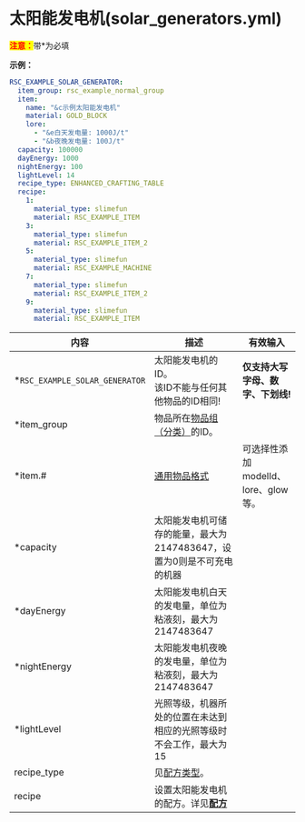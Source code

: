 # 太阳能发电机(solar_generators.yml)

<mark style="color:red;">**注意：**</mark>带\*为必填

**示例：**

```yaml
RSC_EXAMPLE_SOLAR_GENERATOR:
  item_group: rsc_example_normal_group
  item:
    name: "&c示例太阳能发电机"
    material: GOLD_BLOCK
    lore:
      - "&e白天发电量: 1000J/t"
      - "&b夜晚发电量: 100J/t"
  capacity: 100000
  dayEnergy: 1000
  nightEnergy: 100
  lightLevel: 14
  recipe_type: ENHANCED_CRAFTING_TABLE
  recipe:
    1:
      material_type: slimefun
      material: RSC_EXAMPLE_ITEM
    3:
      material_type: slimefun
      material: RSC_EXAMPLE_ITEM_2
    5:
      material_type: slimefun
      material: RSC_EXAMPLE_MACHINE
    7:
      material_type: slimefun
      material: RSC_EXAMPLE_ITEM_2
    9:
      material_type: slimefun
      material: RSC_EXAMPLE_ITEM
```
| 内容 | 描述 | 有效输入 |
| --- | ----------- | ----------------- |
| \*`RSC_EXAMPLE_SOLAR_GENERATOR` | 太阳能发电机的ID。<br>该ID不能与任何其他物品的ID相同! | **仅支持大写字母、数字、下划线!** |
| \*item_group | 物品所在[物品组（分类）](file/groups.md)的ID。 |
| \*item.# | [通用物品格式](format/universal-item-format.md)| 可选择性添加modelId、lore、glow等。 |
| \*capacity | 太阳能发电机可储存的能量，最大为 2147483647，设置为0则是不可充电的机器 |
| \*dayEnergy | 太阳能发电机白天的发电量，单位为粘液刻，最大为 2147483647 |
| \*nightEnergy | 太阳能发电机夜晚的发电量，单位为粘液刻，最大为 2147483647 |
| \*lightLevel | 光照等级，机器所处的位置在未达到相应的光照等级时不会工作，最大为15 |
| recipe_type | 见[配方类型](file/recipe_type.md)。 |
| recipe | 设置太阳能发电机的配方。详见[**配方**](format/recipe.md) |
